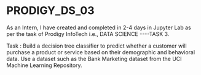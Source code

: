 # PRODIGY_DS_03

As an Intern, I have created and completed in 2-4 days in Jupyter Lab as per the task of Prodigy InfoTech i.e., DATA SCIENCE ----TASK 3.

Task : Build a decision tree classifier to predict whether a customer will purchase a product or service based on their demographic and behavioral data. Use a dataset such as the Bank Marketing dataset from the UCI Machine Learning Repository.
